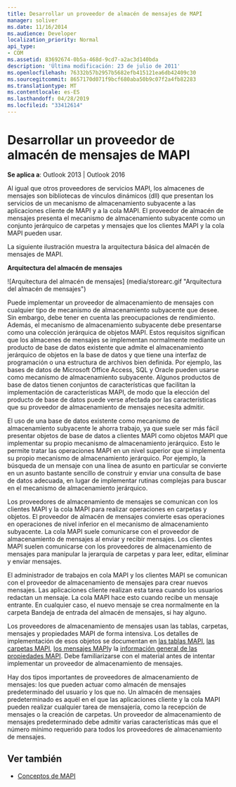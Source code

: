 ```yaml
---
title: Desarrollar un proveedor de almacén de mensajes de MAPI
manager: soliver
ms.date: 11/16/2014
ms.audience: Developer
localization_priority: Normal
api_type:
- COM
ms.assetid: 83692674-0b5a-468d-9cd7-a2ac3d140bda
description: 'Última modificación: 23 de julio de 2011'
ms.openlocfilehash: 76332b57b2957b5682efb415121ea6db42409c30
ms.sourcegitcommit: 8657170d071f9bcf680aba50b9c07f2a4fb82283
ms.translationtype: MT
ms.contentlocale: es-ES
ms.lasthandoff: 04/28/2019
ms.locfileid: "33412614"
---
```

# <a name="developing-a-mapi-message-store-provider"></a>Desarrollar un proveedor de almacén de mensajes de MAPI
  
**Se aplica a**: Outlook 2013 | Outlook 2016 
  
Al igual que otros proveedores de servicios MAPI, los almacenes de mensajes son bibliotecas de vínculos dinámicos (dll) que presentan los servicios de un mecanismo de almacenamiento subyacente a las aplicaciones cliente de MAPI y a la cola MAPI. El proveedor de almacén de mensajes presenta el mecanismo de almacenamiento subyacente como un conjunto jerárquico de carpetas y mensajes que los clientes MAPI y la cola MAPI pueden usar.
  
La siguiente ilustración muestra la arquitectura básica del almacén de mensajes de MAPI.
  
**Arquitectura del almacén de mensajes**
  
![Arquitectura del almacén de mensajes] (media/storearc.gif "Arquitectura del almacén de mensajes")
  
Puede implementar un proveedor de almacenamiento de mensajes con cualquier tipo de mecanismo de almacenamiento subyacente que desee. Sin embargo, debe tener en cuenta las preocupaciones de rendimiento. Además, el mecanismo de almacenamiento subyacente debe presentarse como una colección jerárquica de objetos MAPI. Estos requisitos significan que los almacenes de mensajes se implementan normalmente mediante un producto de base de datos existente que admite el almacenamiento jerárquico de objetos en la base de datos y que tiene una interfaz de programación o una estructura de archivos bien definida. Por ejemplo, las bases de datos de Microsoft Office Access, SQL y Oracle pueden usarse como mecanismo de almacenamiento subyacente. Algunos productos de base de datos tienen conjuntos de características que facilitan la implementación de características MAPI, de modo que la elección del producto de base de datos puede verse afectada por las características que su proveedor de almacenamiento de mensajes necesita admitir.
  
El uso de una base de datos existente como mecanismo de almacenamiento subyacente le ahorra trabajo, ya que suele ser más fácil presentar objetos de base de datos a clientes MAPI como objetos MAPI que implementar su propio mecanismo de almacenamiento jerárquico. Esto le permite tratar las operaciones MAPI en un nivel superior que si implementa su propio mecanismo de almacenamiento jerárquico. Por ejemplo, la búsqueda de un mensaje con una línea de asunto en particular se convierte en un asunto bastante sencillo de construir y enviar una consulta de base de datos adecuada, en lugar de implementar rutinas complejas para buscar en el mecanismo de almacenamiento jerárquico.
  
Los proveedores de almacenamiento de mensajes se comunican con los clientes MAPI y la cola MAPI para realizar operaciones en carpetas y objetos. El proveedor de almacén de mensajes convierte esas operaciones en operaciones de nivel inferior en el mecanismo de almacenamiento subyacente. La cola MAPI suele comunicarse con el proveedor de almacenamiento de mensajes al enviar y recibir mensajes. Los clientes MAPI suelen comunicarse con los proveedores de almacenamiento de mensajes para manipular la jerarquía de carpetas y para leer, editar, eliminar y enviar mensajes.
  
El administrador de trabajos en cola MAPI y los clientes MAPI se comunican con el proveedor de almacenamiento de mensajes para crear nuevos mensajes. Las aplicaciones cliente realizan esta tarea cuando los usuarios redactan un mensaje. La cola MAPI hace esto cuando recibe un mensaje entrante. En cualquier caso, el nuevo mensaje se crea normalmente en la carpeta Bandeja de entrada del almacén de mensajes, si hay alguno.
  
Los proveedores de almacenamiento de mensajes usan las tablas, carpetas, mensajes y propiedades MAPI de forma intensiva. Los detalles de implementación de esos objetos se documentan en [las tablas MAPI](mapi-tables.md), [las carpetas MAPI](mapi-folders.md), [los mensajes MAPI](mapi-messages.md)y la [información general de las propiedades MAPI](mapi-property-overview.md). Debe familiarizarse con el material antes de intentar implementar un proveedor de almacenamiento de mensajes.
  
Hay dos tipos importantes de proveedores de almacenamiento de mensajes: los que pueden actuar como almacén de mensajes predeterminado del usuario y los que no. Un almacén de mensajes predeterminado es aquél en el que las aplicaciones cliente y la cola MAPI pueden realizar cualquier tarea de mensajería, como la recepción de mensajes o la creación de carpetas. Un proveedor de almacenamiento de mensajes predeterminado debe admitir varias características más que el número mínimo requerido para todos los proveedores de almacenamiento de mensajes.
  
## <a name="see-also"></a>Ver también

- [Conceptos de MAPI](mapi-concepts.md)

